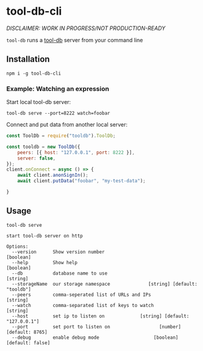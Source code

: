 # tool-db-cli

*DISCLAIMER: WORK IN PROGRESS/NOT PRODUCTION-READY*

`tool-db` runs a [tool-db](https://github.com/Manwe-777/tool-db) server from your command line

## Installation

`npm i -g tool-db-cli`

### Example: Watching an expression

Start local tool-db server:

`tool-db serve --port=8222 watch=foobar`

Connect and put data from another local server:

```js
const ToolDb = require("tooldb").ToolDb;

const tooldb = new ToolDb({
    peers: [{ host: "127.0.0.1", port: 8222 }],
    server: false,
});
client.onConnect = async () => {
    await client.anonSignIn();
    await client.putData("foobar", "my-test-data");

}
```

## Usage

```
tool-db serve

start tool-db server on http

Options:
  --version      Show version number                                   [boolean]
  --help         Show help                                             [boolean]
  --db           database name to use                                   [string]
  --storageName  our storage namespace              [string] [default: "tooldb"]
  --peers        comma-seperated list of URLs and IPs                   [string]
  --watch        comma-separated list of keys to watch                  [string]
  --host         set ip to listen on             [string] [default: "127.0.0.1"]
  --port         set port to listen on                  [number] [default: 8765]
  --debug        enable debug mode                    [boolean] [default: false]
```
